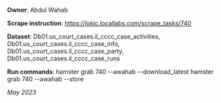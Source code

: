 **Owner**: Abdul Wahab

**Scrape instruction**: https://lokic.locallabs.com/scrape_tasks/740

**Dataset**: Db01.us_court_cases.il_cccc_case_activities,
             Db01.us_court_cases.il_cccc_case_info,
             Db01.us_court_cases.il_cccc_case_party,
             Db01.us_court_cases.il_cccc_case_runs

**Run commands**: hamster grab 740 --awahab --download_latest
                  hamster grab 740 --awahab --store

_May 2023_
